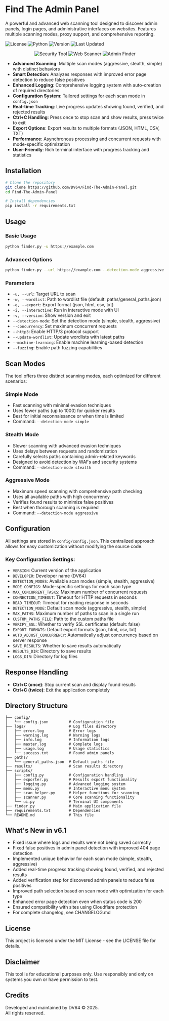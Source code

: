 # Find The Admin Panel
A powerful and advanced web scanning tool designed to discover admin panels, login pages, and administrative interfaces on websites. Features multiple scanning modes, proxy support, and comprehensive reporting.

![License](https://img.shields.io/badge/license-MIT-blue.svg)
![Python](https://img.shields.io/badge/python-3.7%2B-orange)
![Version](https://img.shields.io/badge/version-6.1-green)
![Last Updated](https://img.shields.io/badge/last%20updated-Jul%202025-yellow)

<div align="center">
  <img src="https://img.shields.io/badge/Security-Tool-red.svg" alt="Security Tool">
  <img src="https://img.shields.io/badge/Web-Scanner-blue.svg" alt="Web Scanner">
  <img src="https://img.shields.io/badge/Admin-Finder-green.svg" alt="Admin Finder">
</div>

- **Advanced Scanning**: Multiple scan modes (aggressive, stealth, simple) with distinct behaviors
- **Smart Detection**: Analyzes responses with improved error page detection to reduce false positives
- **Enhanced Logging**: Comprehensive logging system with auto-creation of required directories
- **Configuration System**: Tailored settings for each scan mode in `config.json`
- **Real-time Tracking**: Live progress updates showing found, verified, and rejected results
- **Ctrl+C Handling**: Press once to stop scan and show results, press twice to exit
- **Export Options**: Export results to multiple formats (JSON, HTML, CSV, TXT)
- **Performance**: Asynchronous processing and concurrent requests with mode-specific optimization
- **User-Friendly**: Rich terminal interface with progress tracking and statistics

## Installation

```bash
# Clone the repository
git clone https://github.com/DV64/Find-The-Admin-Panel.git
cd Find-The-Admin-Panel

# Install dependencies
pip install -r requirements.txt
```

## Usage

### Basic Usage

```bash
python finder.py -u https://example.com
```

### Advanced Options

```bash
python finder.py --url https://example.com --detection-mode aggressive --concurrency 30 --export html
```

### Parameters

- `-u, --url`: Target URL to scan
- `-w, --wordlist`: Path to wordlist file (default: paths/general_paths.json)
- `-e, --export`: Export format (json, html, csv, txt)
- `-i, --interactive`: Run in interactive mode with UI
- `-v, --version`: Show version and exit
- `--detection-mode`: Set the detection mode (simple, stealth, aggressive)
- `--concurrency`: Set maximum concurrent requests
- `--http3`: Enable HTTP/3 protocol support
- `--update-wordlist`: Update wordlists with latest paths
- `--machine-learning`: Enable machine learning-based detection
- `--fuzzing`: Enable path fuzzing capabilities

## Scan Modes

The tool offers three distinct scanning modes, each optimized for different scenarios:

### Simple Mode
- Fast scanning with minimal evasion techniques
- Uses fewer paths (up to 1000) for quicker results
- Best for initial reconnaissance or when time is limited
- Command: `--detection-mode simple`

### Stealth Mode
- Slower scanning with advanced evasion techniques
- Uses delays between requests and randomization
- Carefully selects paths containing admin-related keywords
- Designed to avoid detection by WAFs and security systems
- Command: `--detection-mode stealth`

### Aggressive Mode
- Maximum speed scanning with comprehensive path checking
- Uses all available paths with high concurrency
- Verifies found results to minimize false positives
- Best when thorough scanning is required
- Command: `--detection-mode aggressive`

## Configuration

All settings are stored in `config/config.json`. This centralized approach allows for easy customization without modifying the source code.

### Key Configuration Settings:

- `VERSION`: Current version of the application
- `DEVELOPER`: Developer name (DV64)
- `DETECTION_MODES`: Available scan modes (simple, stealth, aggressive)
- `MODE_CONFIGS`: Mode-specific settings for each scan type
- `MAX_CONCURRENT_TASKS`: Maximum number of concurrent requests
- `CONNECTION_TIMEOUT`: Timeout for HTTP requests in seconds
- `READ_TIMEOUT`: Timeout for reading response in seconds
- `DETECTION_MODE`: Default scan mode (aggressive, stealth, simple)
- `MAX_PATHS`: Maximum number of paths to scan in a single run
- `CUSTOM_PATHS_FILE`: Path to the custom paths file
- `VERIFY_SSL`: Whether to verify SSL certificates (default: false)
- `EXPORT_FORMATS`: Default export formats (json, html, csv, txt)
- `AUTO_ADJUST_CONCURRENCY`: Automatically adjust concurrency based on server response
- `SAVE_RESULTS`: Whether to save results automatically
- `RESULTS_DIR`: Directory to save results
- `LOGS_DIR`: Directory for log files

## Response Handling

- **Ctrl+C (once)**: Stop current scan and display found results
- **Ctrl+C (twice)**: Exit the application completely

## Directory Structure

```
├── config/
│   └── config.json         # Configuration file
├── logs/                   # Log files directory
│   ├── error.log           # Error logs
│   ├── warning.log         # Warning logs
│   ├── info.log            # Information logs
│   ├── master.log          # Complete logs
│   ├── usage.log           # Usage statistics
│   └── success.txt         # Found admin panels
├── paths/
│   └── general_paths.json  # Default paths file
├── results/                # Scan results directory
├── scripts/
│   ├── config.py           # Configuration handling
│   ├── exporter.py         # Results export functionality
│   ├── logging.py          # Advanced logging system
│   ├── menu.py             # Interactive menu system
│   ├── scan_helper.py      # Helper functions for scanning
│   ├── scanner.py          # Core scanning functionality
│   └── ui.py               # Terminal UI components
├── finder.py               # Main application file
├── requirements.txt        # Dependencies
└── README.md               # This file
```

## What's New in v6.1

- Fixed issue where logs and results were not being saved correctly
- Fixed false positives in admin panel detection with improved 404 page detection
- Implemented unique behavior for each scan mode (simple, stealth, aggressive)
- Added real-time progress tracking showing found, verified, and rejected results
- Added verification step for discovered admin panels to reduce false positives
- Improved path selection based on scan mode with optimization for each type
- Enhanced error page detection even when status code is 200
- Ensured compatibility with sites using Cloudflare protection
- For complete changelog, see CHANGELOG.md

## License

This project is licensed under the MIT License - see the LICENSE file for details.

## Disclaimer

This tool is for educational purposes only. Use responsibly and only on systems you own or have permission to test.

## Credits

Developed and maintained by DV64 © 2025.  
All rights reserved.
